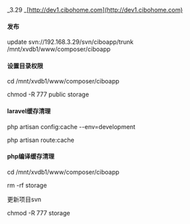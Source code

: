 _3.29 _[http://dev1.cibohome.com](http://dev1.cibohome.com)

#### 发布

update svn://192.168.3.29/svn/ciboapp/trunk /mnt/xvdb1/www/composer/ciboapp

#### 设置目录权限

cd /mnt/xvdb1/www/composer/ciboapp

chmod -R 777 public storage

#### laravel缓存清理

php artisan config:cache  --env=development

php artisan route:cache

#### php编译缓存清理

cd /mnt/xvdb1/www/composer/ciboapp

rm -rf storage

更新项目svn

chmod -R 777 storage

